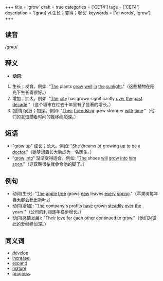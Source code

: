+++
title = 'grow'
draft = true
categories = ['CET4']
tags = ['CET4']
description = '[grəu] vi.生长；变得；增长'
keywords = ['ai words', 'grow']
+++

## 读音
/ɡrəʊ/

## 释义
- **动词**:
1. 生长；发育。例如: "[The](/post/the/) plants [grow](/post/grow/) [well](/post/well/) [in](/post/in/) [the](/post/the/) [sunlight](/post/sunlight/)."（这些植物在阳光下生长得很好。）
2. 增加；扩大。例如: "[The](/post/the/) [city](/post/city/) has grown significantly [over](/post/over/) [the](/post/the/) [past](/post/past/) [decade](/post/decade/)."（这个城市在过去十年里有了显著的增长。）
3. (感情)发展；加深。例如: "[Their](/post/their/) [friendship](/post/friendship/) grew stronger [with](/post/with/) [time](/post/time/)."（他们的友谊随着时间的推移而加深。）

## 短语
- "[grow](/post/grow/) [up](/post/up/)" 成长；长大。例如: "[She](/post/she/) dreams [of](/post/of/) growing [up](/post/up/) [to](/post/to/) [be](/post/be/) [a](/post/a/) [doctor](/post/doctor/)."（她梦想着长大后成为一名医生。）
- "[grow](/post/grow/) [into](/post/into/)" 渐渐变得适合。例如: "[The](/post/the/) shoes [will](/post/will/) [grow](/post/grow/) [into](/post/into/) [him](/post/him/) [soon](/post/soon/)."（这双鞋很快就会合他的脚了。）

## 例句
- 动词(生长): "[The](/post/the/) [apple](/post/apple/) [tree](/post/tree/) grows [new](/post/new/) leaves [every](/post/every/) [spring](/post/spring/)."（苹果树每年春天都会长出新叶。）
- 动词(增加): "[The](/post/the/) company's profits [have](/post/have/) grown [steadily](/post/steadily/) [over](/post/over/) [the](/post/the/) years."（公司的利润逐年稳步增长。）
- 动词(感情发展): "[Their](/post/their/) [love](/post/love/) [for](/post/for/) [each](/post/each/) [other](/post/other/) continued [to](/post/to/) [grow](/post/grow/)."（他们对彼此的爱继续加深。）

## 同义词
- [develop](/post/develop/)
- [increase](/post/increase/)
- [expand](/post/expand/)
- [mature](/post/mature/)
- [progress](/post/progress/)
